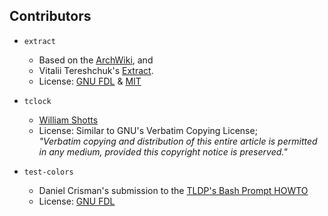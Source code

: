 ## Contributors

- `extract` 
	- Based on the [ArchWiki](https://wiki.archlinux.org/index.php/Bash/Functions#Extract), and 
	- Vitalii Tereshchuk's [Extract](https://github.com/xvoland/Extract).  
    - License: [GNU FDL](https://www.gnu.org/copyleft/fdl.html) & [MIT](https://opensource.org/licenses/MIT)
    
- `tclock`
    - [William Shotts](http://linuxcommand.org/lc3_adv_tput.php)
    - License: Similar to GNU's Verbatim Copying License;  
      *"Verbatim copying and distribution of this entire article is permitted in any medium, provided this copyright notice is preserved."*

- `test-colors` 
	- Daniel Crisman's submission to the [TLDP's Bash Prompt HOWTO](http://tldp.org/HOWTO/Bash-Prompt-HOWTO/x329.html)
	- License: [GNU FDL](https://www.gnu.org/copyleft/fdl.html)

